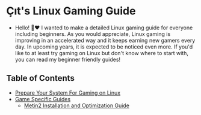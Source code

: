 # Çıt's Linux Gaming Guide
- Hello! 🤭❤️ I wanted to make a detailed Linux gaming guide for everyone including beginners. As you would appreciate, Linux gaming is improving in an accelerated way and it keeps earning new gamers every day. In upcoming years, it is expected to be noticed even more. If you'd like to at least try gaming on Linux but don't know where to start with, you can read my beginner friendly guides!
## Table of Contents
- [Prepare Your System For Gaming on Linux](https://github.com/citloveslinux/Linux-Gaming-Guide/blob/main/1-Prepare-Your-System.md)
- [Game Specific Guides](https://github.com/citloveslinux/Linux-Gaming-Guide/tree/main/Game%20Specific%20Guides)
  - [Metin2 Installation and Optimization Guide](https://github.com/citloveslinux/Linux-Gaming-Guide/blob/main/Game%20Specific%20Guides/Metin2-Installation-And-Optimization-Guide.md)
